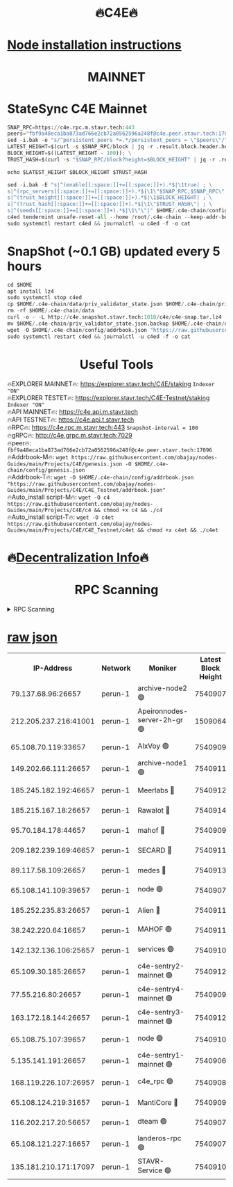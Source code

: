 <h1 align="center"> 🔥C4E🔥</h1>

[Node installation instructions](https://github.com/obajay/nodes-Guides/tree/main/Projects/C4E)
=

<h1 align="center"> MAINNET</h1>

# StateSync C4E Mainnet
```python
SNAP_RPC=https://c4e.rpc.m.stavr.tech:443
peers="fbf9a48eca1ba873ad766e2cb72a0562596a248f@c4e.peer.stavr.tech:17096"
sed -i.bak -e "s/^persistent_peers *=.*/persistent_peers = \"$peers\"/" $HOME/.c4e-chain/config/config.toml
LATEST_HEIGHT=$(curl -s $SNAP_RPC/block | jq -r .result.block.header.height); \
BLOCK_HEIGHT=$((LATEST_HEIGHT - 100)); \
TRUST_HASH=$(curl -s "$SNAP_RPC/block?height=$BLOCK_HEIGHT" | jq -r .result.block_id.hash)

echo $LATEST_HEIGHT $BLOCK_HEIGHT $TRUST_HASH

sed -i.bak -E "s|^(enable[[:space:]]+=[[:space:]]+).*$|\1true| ; \
s|^(rpc_servers[[:space:]]+=[[:space:]]+).*$|\1\"$SNAP_RPC,$SNAP_RPC\"| ; \
s|^(trust_height[[:space:]]+=[[:space:]]+).*$|\1$BLOCK_HEIGHT| ; \
s|^(trust_hash[[:space:]]+=[[:space:]]+).*$|\1\"$TRUST_HASH\"| ; \
s|^(seeds[[:space:]]+=[[:space:]]+).*$|\1\"\"|" $HOME/.c4e-chain/config/config.toml
c4ed tendermint unsafe-reset-all --home /root/.c4e-chain --keep-addr-book
sudo systemctl restart c4ed && journalctl -u c4ed -f -o cat
```
# SnapShot (~0.1 GB) updated every 5 hours
```python
cd $HOME
apt install lz4
sudo systemctl stop c4ed
cp $HOME/.c4e-chain/data/priv_validator_state.json $HOME/.c4e-chain/priv_validator_state.json.backup
rm -rf $HOME/.c4e-chain/data
curl -o - -L http://c4e.snapshot.stavr.tech:1018/c4e/c4e-snap.tar.lz4 | lz4 -c -d - | tar -x -C $HOME/.c4e-chain --strip-components 2
mv $HOME/.c4e-chain/priv_validator_state.json.backup $HOME/.c4e-chain/data/priv_validator_state.json
wget -O $HOME/.c4e-chain/config/addrbook.json "https://raw.githubusercontent.com/obajay/nodes-Guides/main/Projects/C4E/addrbook.json"
sudo systemctl restart c4ed && journalctl -u c4ed -f -o cat
```
 <h1 align="center"> Useful Tools</h1>

🔥EXPLORER MAINNET🔥:  https://explorer.stavr.tech/C4E/staking            `Indexer "ON"` \
🔥EXPLORER TESTET🔥:   https://explorer.stavr.tech/C4E-Testnet/staking     `Indexer "ON"` \
🔥API MAINNET🔥:       https://c4e.api.m.stavr.tech \
🔥API TESTNET🔥:       https://c4e.api.t.stavr.tech \
🔥RPC🔥:               https://c4e.rpc.m.stavr.tech:443                  `Snapshot-interval = 100` \
🔥gRPC🔥:              http://c4e.grpc.m.stavr.tech:7029 \
🔥peer🔥:              `fbf9a48eca1ba873ad766e2cb72a0562596a248f@c4e.peer.stavr.tech:17096` \
🔥Addrbook-M🔥:    ```wget https://raw.githubusercontent.com/obajay/nodes-Guides/main/Projects/C4E/genesis.json -O $HOME/.c4e-chain/config/genesis.json``` \
🔥Addrbook-T🔥:    ```wget -O $HOME/.c4e-chain/config/addrbook.json "https://raw.githubusercontent.com/obajay/nodes-Guides/main/Projects/C4E/C4E_Testnet/addrbook.json"``` \
🔥Auto_install script-M🔥: ```wget -O c4 https://raw.githubusercontent.com/obajay/nodes-Guides/main/Projects/C4E/c4 && chmod +x c4 && ./c4``` \
🔥Auto_install script-T🔥: ```wget -O c4et https://raw.githubusercontent.com/obajay/nodes-Guides/main/Projects/C4E/C4E_Testnet/c4et && chmod +x c4et && ./c4et```

🔥[Decentralization Info](https://github.com/obajay/StateSync-snapshots/tree/main/Projects/C4E/Decentralization)🔥
=

<h1 align="center"> RPC Scanning</h1>

<details>
<summary>RPC Scanning</summary>

<h2 align="center"> We scan nodes in real time every 4 hours. And we provide the final result of RPC endpoints.
We cannot influence the operation of these nodes in any way. </h2>


```python
If Voting Power is higher than 0 --> then the Node is a validator of the network and may be subject to attack and be a potential threat to the chain.
```
```python
We marked such validators with a red symbol
```

</details>

[raw json](https://rpc-check.c4e.stavr.tech/c4e/rpc-c4e-result.json)
=



<table><tr><th>IP-Address</th><th>Network</th><th>Moniker</th><th>Latest Block Height</th><th>Earliest Block Height</th><th>Catching Up</th><th>Tx Index</th><th>Voting Power</th><th>Scan Time</th></tr><tr><td>79.137.68.96:26657</td><td>perun-1</td><td>archive-node2 🟢</td><td>7540907</td><td>1</td><td>False</td><td>on</td><td>0</td><td>2024-03-11T13:00:00.253539661UTC</td></tr><tr><td>212.205.237.216:41001</td><td>perun-1</td><td>Apeironnodes-server-2h-gr 🟢</td><td>1509064</td><td>1</td><td>False</td><td>on</td><td>0</td><td>2024-03-11T13:00:03.289122957UTC</td></tr><tr><td>65.108.70.119:33657</td><td>perun-1</td><td>AlxVoy 🟢</td><td>7540909</td><td>1</td><td>False</td><td>on</td><td>0</td><td>2024-03-11T13:00:15.112338829UTC</td></tr><tr><td>149.202.66.111:26657</td><td>perun-1</td><td>archive-node1 🟢</td><td>7540911</td><td>1</td><td>False</td><td>on</td><td>0</td><td>2024-03-11T13:00:29.397096316UTC</td></tr><tr><td>185.245.182.192:46657</td><td>perun-1</td><td>Meerlabs 🔴</td><td>7540912</td><td>1051501</td><td>False</td><td>on</td><td>344615</td><td>2024-03-11T13:00:34.472035874UTC</td></tr><tr><td>185.215.167.18:26657</td><td>perun-1</td><td>Rawalot 🔴</td><td>7540914</td><td>1090501</td><td>False</td><td>on</td><td>450091</td><td>2024-03-11T13:00:45.495977432UTC</td></tr><tr><td>95.70.184.178:44657</td><td>perun-1</td><td>mahof 🔴</td><td>7540909</td><td>2342001</td><td>False</td><td>off</td><td>1356400</td><td>2024-03-11T13:00:14.487305233UTC</td></tr><tr><td>209.182.239.169:46657</td><td>perun-1</td><td>SECARD 🔴</td><td>7540911</td><td>2616101</td><td>False</td><td>off</td><td>749308</td><td>2024-03-11T13:00:26.752316373UTC</td></tr><tr><td>89.117.58.109:26657</td><td>perun-1</td><td>medes 🔴</td><td>7540913</td><td>2826001</td><td>False</td><td>off</td><td>891025</td><td>2024-03-11T13:00:41.154850507UTC</td></tr><tr><td>65.108.141.109:39657</td><td>perun-1</td><td>node 🟢</td><td>7540907</td><td>5303301</td><td>False</td><td>on</td><td>0</td><td>2024-03-11T13:00:02.614651379UTC</td></tr><tr><td>185.252.235.83:26657</td><td>perun-1</td><td>Alien 🔴</td><td>7540911</td><td>6502501</td><td>False</td><td>on</td><td>648215</td><td>2024-03-11T13:00:29.700489514UTC</td></tr><tr><td>38.242.220.64:16657</td><td>perun-1</td><td>MAHOF 🟢</td><td>7540911</td><td>6885501</td><td>False</td><td>on</td><td>0</td><td>2024-03-11T13:00:27.098459944UTC</td></tr><tr><td>142.132.136.106:25657</td><td>perun-1</td><td>services 🟢</td><td>7540910</td><td>7012001</td><td>False</td><td>on</td><td>0</td><td>2024-03-11T13:00:17.682490388UTC</td></tr><tr><td>65.109.30.185:26657</td><td>perun-1</td><td>c4e-sentry2-mainnet 🟢</td><td>7540912</td><td>7284001</td><td>False</td><td>on</td><td>0</td><td>2024-03-11T13:00:34.165018703UTC</td></tr><tr><td>77.55.216.80:26657</td><td>perun-1</td><td>c4e-sentry4-mainnet 🟢</td><td>7540909</td><td>7297001</td><td>False</td><td>on</td><td>0</td><td>2024-03-11T13:00:14.805846309UTC</td></tr><tr><td>163.172.18.144:26657</td><td>perun-1</td><td>c4e-sentry3-mainnet 🟢</td><td>7540912</td><td>7297001</td><td>False</td><td>on</td><td>0</td><td>2024-03-11T13:00:34.748547024UTC</td></tr><tr><td>65.108.75.107:39657</td><td>perun-1</td><td>node 🟢</td><td>7540910</td><td>7300001</td><td>False</td><td>on</td><td>0</td><td>2024-03-11T13:00:17.980308266UTC</td></tr><tr><td>5.135.141.191:26657</td><td>perun-1</td><td>c4e-sentry1-mainnet 🟢</td><td>7540906</td><td>7300501</td><td>False</td><td>on</td><td>0</td><td>2024-03-11T12:59:59.402992445UTC</td></tr><tr><td>168.119.226.107:26957</td><td>perun-1</td><td>c4e_rpc 🟢</td><td>7540908</td><td>7440908</td><td>False</td><td>on</td><td>0</td><td>2024-03-11T13:00:07.572953824UTC</td></tr><tr><td>65.108.124.219:31657</td><td>perun-1</td><td>MantiCore 🔴</td><td>7540909</td><td>7440909</td><td>False</td><td>off</td><td>729834</td><td>2024-03-11T13:00:13.980959326UTC</td></tr><tr><td>116.202.217.20:56657</td><td>perun-1</td><td>dteam 🟢</td><td>7540907</td><td>7511001</td><td>False</td><td>on</td><td>0</td><td>2024-03-11T12:59:59.943510292UTC</td></tr><tr><td>65.108.121.227:16657</td><td>perun-1</td><td>landeros-rpc 🟢</td><td>7540907</td><td>7534501</td><td>False</td><td>on</td><td>0</td><td>2024-03-11T12:59:59.706610663UTC</td></tr><tr><td>135.181.210.171:17097</td><td>perun-1</td><td>STAVR-Service 🟢</td><td>7540910</td><td>7538301</td><td>False</td><td>on</td><td>0</td><td>2024-03-11T13:00:18.283663152UTC</td></tr></table>

